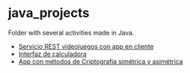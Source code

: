 # java_projects

Folder with several activities made in Java.

- [Servicio REST videojuegos con app en cliente](https://github.com/pilarlb/java_projects/tree/master/Procesos_4_REST_videojuego)
- [Interfaz de calculadora](https://github.com/pilarlb/java_projects/tree/master/InterfaceCalculadoraAlert)
- [App con métodos de Criptografia simétrica y asimétrica](https://github.com/pilarlb/java_projects/tree/master/Procesos_5_CRIPTOGRAFIA)
